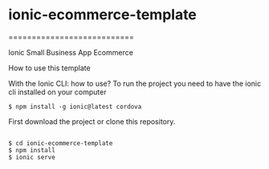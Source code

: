 # ionic-ecommerce-template
===========================


Ionic Small Business App Ecommerce


How to use this template

With the Ionic CLI:
how to use?
To run the project you need to have the ionic cli installed on your computer

```
$ npm install -g ionic@latest cordova

```


First download the project or clone this repository.


```

$ cd ionic-ecommerce-template
$ npm install
$ ionic serve

```

